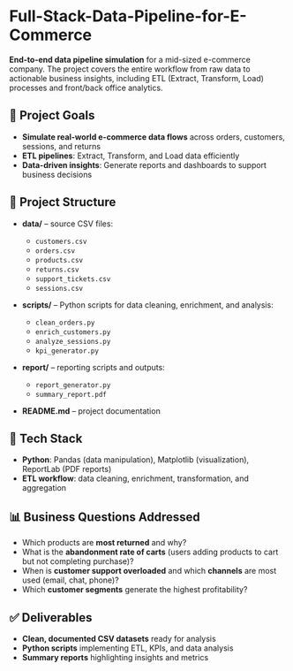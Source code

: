 # Full-Stack-Data-Pipeline-for-E-Commerce

**End-to-end data pipeline simulation** for a mid-sized e-commerce company. The project covers the entire workflow from raw data to actionable business insights, including ETL (Extract, Transform, Load) processes and front/back office analytics.

## 🎯 Project Goals

* **Simulate real-world e-commerce data flows** across orders, customers, sessions, and returns
* **ETL pipelines**: Extract, Transform, and Load data efficiently
* **Data-driven insights**: Generate reports and dashboards to support business decisions

## 📁 Project Structure

* **data/** – source CSV files:

  * `customers.csv`
  * `orders.csv`
  * `products.csv`
  * `returns.csv`
  * `support_tickets.csv`
  * `sessions.csv`
* **scripts/** – Python scripts for data cleaning, enrichment, and analysis:

  * `clean_orders.py`
  * `enrich_customers.py`
  * `analyze_sessions.py`
  * `kpi_generator.py`
* **report/** – reporting scripts and outputs:

  * `report_generator.py`
  * `summary_report.pdf`
* **README.md** – project documentation

## 🔧 Tech Stack

* **Python**: Pandas (data manipulation), Matplotlib (visualization), ReportLab (PDF reports)
* **ETL workflow**: data cleaning, enrichment, transformation, and aggregation

## 📊 Business Questions Addressed

* Which products are **most returned** and why?
* What is the **abandonment rate of carts** (users adding products to cart but not completing purchase)?
* When is **customer support overloaded** and which **channels** are most used (email, chat, phone)?
* Which **customer segments** generate the highest profitability?

## ✅ Deliverables

* **Clean, documented CSV datasets** ready for analysis
* **Python scripts** implementing ETL, KPIs, and data analysis
* **Summary reports** highlighting insights and metrics
